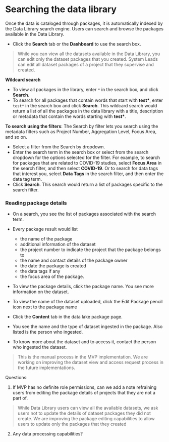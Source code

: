 # Searching the data library

Once the data is cataloged through packages, it is automatically indexed by the Data Library search engine. Users can search and browse the packages available in the Data Library.


* Click the **Search** tab or the **Dashboard** to use the search box.

> While you can view all the datasets available in the Data Library, you can edit only the dataset packages that you created. System Leads can edit all dataset packages of a project that they supervise and created.

**Wildcard search**

* To view all packages in the library, enter `*` in the search box, and click **Search**.
* To search for all packages that contain words that start with **test\***, enter `test*` in the search box and click **Search**. This wildcard search would return a list of all the packages in the data library with a title, description or metadata that contain the words starting with **test\***.


**To search using the filters**: The Search by filter lets you search using the metadata filters such as Project Number, Aggregation Level, Focus Area, and so on.

* Select a filter from the Search by dropdown.
* Enter the search term in the search box or select from the search dropdown for the options selected for the filter. For example, to search for packages that are related to COVID-19 studies, select **Focus Area** in the search filter, and then select **COVID-19**. Or to search for data tags that interest you, select **Data Tags** in the search filter, and then enter the data tag term.
* Click **Search**. This search would return a list of packages specific to the search filter.


### Reading package details

* On a search, you see the list of packages associated with the search term.
* Every package result would list 

    * the name of the package
    * additional information of the dataset
    * the project number to indicate the project that the package belongs to
    * the name and contact details of the package owner
    * the date the package is created
    * the data tags if any
    * the focus area of the package.

* To view the package details, click the package name. You see more information on the dataset.
* To view the name of the dataset uploaded, click the Edit Package pencil icon next to the package name
* Click the **Content** tab in the data lake package page.
* You see the name and the type of dataset ingested in the package. Also listed is the person who ingested.
* To know more about the dataset and to access it, contact the person who ingested the dataset. 
> This is the manual process in the MVP implementation. We are working on improving the dataset view and access request process in the future implementations.


Questions:

1. If MVP has no definite role permissions, can we add a note refraining users from editing the package details of projects that they are not a part of.

> While Data Library users can view all the available datasets, we ask users not to update the details of dataset packages they did not create. We are improving the package editing capabilities to allow users to update only the packages that they created

2. Any data processing capabilities? 

